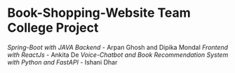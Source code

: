 # Book-Shopping-Website Team College Project
*Spring-Boot with JAVA Backend* - Arpan Ghosh and Dipika Mondal
*Frontend with ReactJs* - Ankita De
*Voice-Chatbot and Book Recommendation System with Python and FastAPI* - Ishani Dhar
